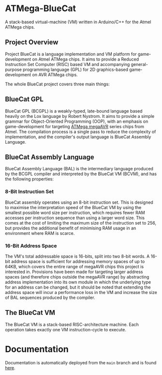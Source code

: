 # ATMega-BlueCat
A stack-based virtual-machine (VM) written in Arduino/C++ for the Atmel ATMega chips.

## Project Overview 
Project BlueCat is a language implementation and VM platform for game-development on Atmel ATMega chips. It aims to provide a Reduced Instruction Set Computer (RISC) based VM and accompanying general-purpose programming language (GPL) for 2D graphics-based game-development on AVR ATMega chips.

The whole BlueCat project covers three main things:
## BlueCat GPL
BlueCat GPL (BCGPL) is a weakly-typed, late-bound language based heavily on the Lox language by Robert Nystrom. It aims to provide a simple grammar for Object-Oriented Programming (OOP), with an emphasis on game-development for targeting [ATMega megaAVR](https://en.wikipedia.org/wiki/AVR_microcontrollers#:~:text=megaAVR%20%E2%80%93%20the%20ATmega%20series) series chips from Atmel. The compilation process is a single pass to reduce the complexity of implementation, and the compiler's output language is BlueCat Assembly Language.

## BlueCat Assembly Language
BlueCat Assembly Language (BAL) is the intermediary language produced by the BCGPL compiler and interpreted by the BlueCat VM (BCVM), and has the following properties:
### 8-Bit Instruction Set
BlueCat assembly operates using an 8-bit instruction set. This is designed to maximise the interpretation speed of the BlueCat VM by using the smallest possible word size per instruction, which requires fewer RAM accesses per instruction sequence than using a larger word size. This comes at the cost of limiting the maximum size of the instruction set to 256, but provides the additional benefit of minimising RAM usage in an environment where RAM is scarce.
### 16-Bit Address Space
The VM's total addressable space is 16-bits, split into two 8-bit words. A 16-bit address space is sufficient for addressing memory spaces of up to 64KB, which covers the entire range of megaAVR chips this project is interested in. Provisions have been made for targeting larger address spaces (and therefore chips outside the megaAVR range) by abstracting address implementation into its own module in which the underlying type for an address can be changed, but it should be noted that extending the address space will incur a performance loss in the VM and increase the size of BAL sequences produced by the compiler.

## The BlueCat VM
The BlueCat VM is a stack-based RISC-architecture machine. Each operation takes exactly one VM instruction-cycle to execute. 

# Documentation
Documentation is automatically deployed from the ```main``` branch and is found <a href="https://brynmckerracher.github.io/ATMega-BlueCat/">here</a>.
